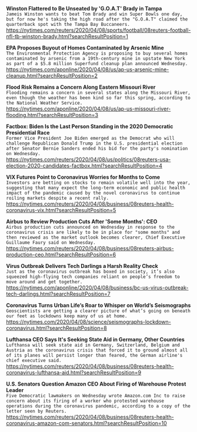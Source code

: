 **Winston Flattered to Be Unseated by 'G.O.A.T' Brady in Tampa**\
`Jameis Winston wants to beat Tom Brady and win Super Bowls one day, but for now he's taking the high road after the "G.O.A.T" claimed the quarterback spot with the Tampa Bay Buccaneers.`\
https://nytimes.com/reuters/2020/04/08/sports/football/08reuters-football-nfl-tb-winston-brady.html?searchResultPosition=1

**EPA Proposes Buyout of Homes Contaminated by Arsenic Mine**\
`The Environmental Protection Agency is proposing to buy several homes contaminated by arsenic from a 19th-century mine in upstate New York as part of a $5.8 million Superfund cleanup plan announced Wednesday.`\
https://nytimes.com/aponline/2020/04/08/us/ap-us-arsenic-mine-cleanup.html?searchResultPosition=2

**Flood Risk Remains a Concern Along Eastern Missouri River**\
`Flooding remains a concern in several states along the Missouri River, even though the weather has been kind so far this spring, according to the National Weather Service.`\
https://nytimes.com/aponline/2020/04/08/us/ap-us-missouri-river-flooding.html?searchResultPosition=3

**Factbox: Biden Is the Last Person Standing in the 2020 Democratic Presidential Race**\
`Former Vice President Joe Biden emerged as the Democrat who will challenge Republican Donald Trump in the U.S. presidential election after Senator Bernie Sanders ended his bid for the party's nomination on Wednesday. `\
https://nytimes.com/reuters/2020/04/08/us/politics/08reuters-usa-election-2020-candidates-factbox.html?searchResultPosition=4

**VIX Futures Point to Coronavirus Worries for Months to Come**\
`Investors are betting on stocks to remain volatile well into the year, suggesting that many expect the long-term economic and public health impact of the pandemic caused by the novel coronavirus to continue roiling markets despite a recent rally. `\
https://nytimes.com/reuters/2020/04/08/business/08reuters-health-coronavirus-vix.html?searchResultPosition=5

**Airbus to Review Production Cuts After 'Some Months': CEO**\
`Airbus production cuts announced on Wednesday in response to the coronavirus crisis are likely to be in place for "some months" and then reviewed as the market outlook becomes clearer, Chief Executive Guillaume Faury said on Wednesday.`\
https://nytimes.com/reuters/2020/04/08/business/08reuters-airbus-production-ceo.html?searchResultPosition=6

**Virus Outbreak Delivers Tech Darlings a Harsh Reality Check**\
`Just as the coronavirus outbreak has boxed in society, it’s also squeezed high-flying tech companies reliant on people’s freedom to move around and get together.`\
https://nytimes.com/aponline/2020/04/08/business/bc-us-virus-outbreak-tech-darlings.html?searchResultPosition=7

**Coronavirus Turns Urban Life’s Roar to Whisper on World’s Seismographs**\
`Geoscientists are getting a clearer picture of what’s going on beneath our feet as lockdowns keep many of us at home.`\
https://nytimes.com/2020/04/08/science/seismographs-lockdown-coronavirus.html?searchResultPosition=8

**Lufthansa CEO Says It's Seeking State Aid in Germany, Other Countries**\
`Lufthansa will seek state aid in Germany, Switzerland, Belgium and Austria as the coronavirus crisis that forced it to ground almost all of its planes will persist longer than feared, the German airline's chief executive said.`\
https://nytimes.com/reuters/2020/04/08/business/08reuters-health-coronavirus-lufthansa-aid.html?searchResultPosition=9

**U.S. Senators Question Amazon CEO About Firing of Warehouse Protest Leader**\
`Five Democratic lawmakers on Wednesday wrote Amazon.com Inc to raise concern about its firing of a worker who protested warehouse operations during the coronavirus pandemic, according to a copy of the letter seen by Reuters.`\
https://nytimes.com/reuters/2020/04/08/business/08reuters-health-coronavirus-amazon-com-senators.html?searchResultPosition=10

